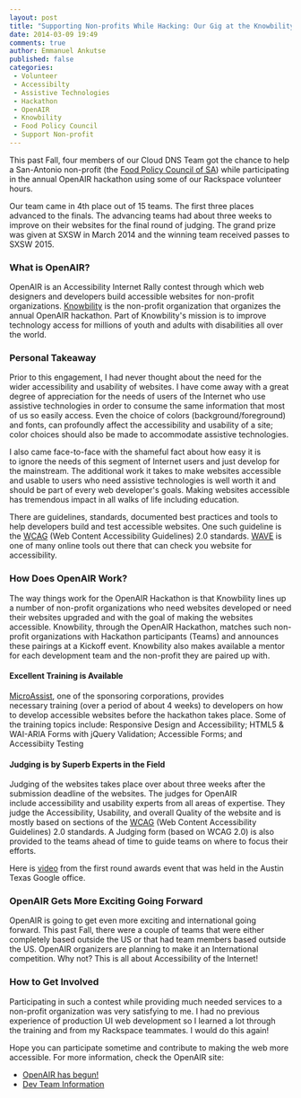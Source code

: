 ```yaml
---
layout: post
title: "Supporting Non-profits While Hacking: Our Gig at the Knowbility OpenAIR Hackathon"
date: 2014-03-09 19:49
comments: true
author: Emmanuel Ankutse
published: false
categories:
 - Volunteer
 - Accessibilty
 - Assistive Technologies
 - Hackathon
 - OpenAIR
 - Knowbility
 - Food Policy Council
 - Support Non-profit 
---
```




This past Fall, four members of our Cloud DNS Team got the chance to help a San-Antonio non-profit (the [Food Policy Council of SA](http://foodpolicysa.org/)) while participating in the annual OpenAIR hackathon using some of our Rackspace volunteer hours. 


<!--more-->

Our team came in 4th place out of 15 teams. The first three places advanced to the finals. The advancing teams had about three weeks to improve on their websites for the final round of judging. The grand prize was given at SXSW in March 2014 and the winning team received passes to SXSW 2015.

###  What is OpenAIR?
OpenAIR is an Accessibility Internet Rally contest through which web designers and developers build accessible websites for non-profit organizations. [Knowbility](http://www.knowbility.org/) is the non-profit organization that organizes the annual OpenAIR hackathon. Part of Knowbility's mission is to improve technology access for millions of youth and adults with disabilities all over the world.

### Personal Takeaway
Prior to this engagement, I had never thought about the need for the wider accessibility and usability of websites. I have come away with a great degree of appreciation for the needs of users of the Internet who use assistive technologies in order to consume the same information that most of us so easily access. Even the choice of colors (background/foreground) and fonts, can profoundly affect the accessibility and usability of a site; color choices should also be made to accommodate assistive technologies. 

I also came face-to-face with the shameful fact about how easy it is to ignore the needs of this segment of Internet users and just develop for the mainstream. The additional work it takes to make websites accessible and usable to users who need assistive technologies is well worth it and should be part of every web developer's goals. Making websites accessible has tremendous impact in all walks of life including education.

There are guidelines, standards, documented best practices and tools to help developers build and test accessible websites. One such guideline is the [WCAG](http://www.w3.org/TR/WCAG20/) (Web Content Accessibility Guidelines) 2.0 standards. [WAVE](http://wave.webaim.org/) is one of many online tools out there that can check you website for accessibility. 

### How Does OpenAIR Work?
The way things work for the OpenAIR Hackathon is that Knowbility lines up a number of non-profit organizations who need websites developed or need their websites upgraded and with the goal of making the websites accessible. Knowbility, through the OpenAIR Hackathon, matches such non-profit organizations with Hackathon participants (Teams) and announces these pairings at a Kickoff event. Knowbility also makes available a mentor for each development team and the non-profit they are paired up with. 

#### Excellent Training is Available
[MicroAssist](http://www.microassist.com/about-microassist), one of the sponsoring corporations, provides necessary training (over a period of about 4 weeks) to developers on how to develop accessible websites before the hackathon takes place. Some of the training topics include: Responsive Design and Accessibility; HTML5 & WAI-ARIA Forms with jQuery Validation; Accessible Forms; and Accessibiity Testing

#### Judging is by Superb Experts in the Field
Judging of the websites takes place over about three weeks after the submission deadline of the websites. The judges for OpenAIR include accessibility and usability experts from all areas of expertise. They judge the Accessibility, Usability, and overall Quality of the website and is mostly based on sections of the [WCAG](http://www.w3.org/TR/WCAG20/) (Web Content Accessibility Guidelines) 2.0 standards. A Judging form (based on WCAG 2.0) is also provided to the teams ahead of time to guide teams on where to focus their efforts.

Here is [video](https://plus.google.com/110940688391799368102/posts) from the first round awards event that was held in the Austin Texas Google office.

### OpenAIR Gets More Exciting Going Forward
OpenAIR is going to get even more exciting and international going forward. This past Fall, there were a couple of teams that were either completely based outside the US or that had team members based outside the US. OpenAIR organizers are planning to make it an International competition. Why not? This is all about Accessibility of the Internet! 

### How to Get Involved
Participating in such a contest while providing much needed services to a non-profit organization was very satisfying to me. I had no previous experience of production UI web development so I learned a lot through the training and from my Rackspace teammates. I would do this again! 

Hope you can participate sometime and contribute to making the web more accessible. For more information, check the OpenAIR site:

-   [OpenAIR has begun!](http://www.air-rallies.org.php54-1.dfw1-2.websitetestlink.com/) 
-   [Dev Team Information](http://www.air-rallies.org.php54-1.dfw1-2.websitetestlink.com/dev-team-information) 
